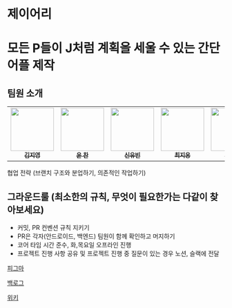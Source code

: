 # 제이어리
# 모든 P들이 J처럼 계획을 세울 수 있는 간단 어플 제작

## 팀원 소개

<table>
<tbody>
<tr>
<td align="center"><a href="https://github.com/famo1245"><img src="https://github.com/famo1245.png" width='100px;' alt=""/><br /><sub><b>김지영</b></sub></a><br /></td>
<td align="center"><a href="https://github.com/Yoon-Chan"><img src="https://github.com/Yoon-Chan.png" width="100px;" alt=""/><br /><sub><b>윤 찬</b></sub></a><br /></td>
<td align="center"><a href="https://github.com/yubin0727"><img src="https://github.com/yubin0727.png" width="100px;" alt=""/><br /><sub><b>신유빈</b></sub></a><br /></td>
<td align="center"><a href="https://github.com/heyera"><img src="https://github.com/heyera.png" width="100px;" alt=""/><br /><sub><b>최지웅</b></sub></a><br /></td>
<td align="center"><a href="https://github.com/ganjanggejang"><img src="https://github.com/ganjanggejang.png" width="100px;" alt=""/><br /><sub><b>하준수</b></sub></a><br /></td>
</tr>
</tbody>
</table


## 협업 전략 (브랜치 구조와 분업하기, 의존적인 작업하기)

## 그라운드룰 (최소한의 규칙, 무엇이 필요한가는 다같이 찾아보세요)

+ 커밋, PR 컨벤션 규칙 지키기
+ PR은 각자(안드로이드, 백엔드) 팀원이 함께 확인하고 머지하기
+ 코어 타임 시간 준수, 화,목요일 오프라인 진행
+ 프로젝트 진행 사항 공유 및 프로젝트 진행 중 질문이 있는 경우 노션, 슬랙에 전달



[피그마](https://www.figma.com/file/KqMXmZMlsOcWORVrjwDlA0/%EC%A0%9C%EC%9D%B4%EC%96%B4%EB%A6%AC-%ED%94%84%EB%A1%9C%EC%A0%9D%ED%8A%B8?type=design&t=Hw8rauNdQrBPUdai-6)

[백로그](https://www.notion.so/My-Todo-List-dd283b9bfff24ac7817d79e304acbd4e)

[위키](https://github.com/boostcampwm2023/and02-MyTodoList/wiki)
